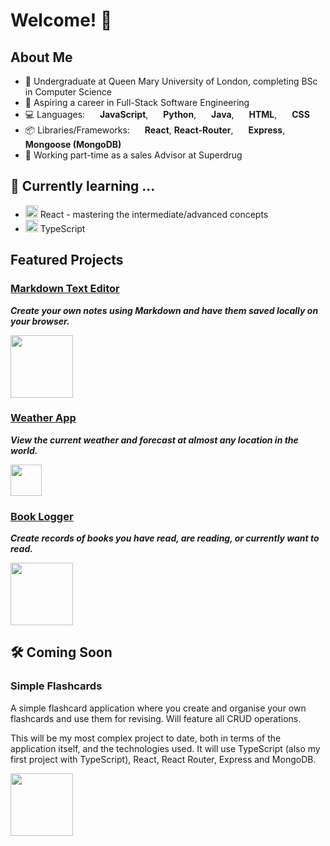 # Welcome! 👋

## About Me

- :book: Undergraduate at Queen Mary University of London, completing BSc in Computer Science
- :star2: Aspiring a career in Full-Stack Software Engineering
- :computer: Languages: <a href="https://skillicons.dev"><img src="https://skillicons.dev/icons?i=js" width="16" /></a> **JavaScript**, <a href="https://skillicons.dev"><img src="https://skillicons.dev/icons?i=py" width="16" /></a> **Python**, <a href="https://skillicons.dev"><img src="https://skillicons.dev/icons?i=java" width="16" /></a> **Java**, <a href="https://skillicons.dev"><img src="https://skillicons.dev/icons?i=html" width="16" /></a> **HTML**, <a href="https://skillicons.dev"><img src="https://skillicons.dev/icons?i=css" width="16" /></a> **CSS**
- :package: Libraries/Frameworks: <a href="https://skillicons.dev"><img src="https://skillicons.dev/icons?i=react" width="16" /></a> **React**, **React-Router**, <a href="https://skillicons.dev"><img src="https://skillicons.dev/icons?i=express" width="16" /></a> **Express**, <a href="https://skillicons.dev"><img src="https://skillicons.dev/icons?i=mongodb" width="16" /></a> **Mongoose (MongoDB)**
- :department_store: Working part-time as a sales Advisor at Superdrug

## 🌱 Currently learning ...

- <a href="https://skillicons.dev"><img src="https://skillicons.dev/icons?i=react" width="20" /></a> React - mastering the intermediate/advanced concepts
- <a href="https://skillicons.dev"><img src="https://skillicons.dev/icons?i=ts" width="20" /></a> TypeScript

## Featured Projects

### [Markdown Text Editor](https://github.com/SA9102/Markdown-Text-Editor)

***Create your own notes using Markdown and have them saved locally on your browser.***

<a href="https://skillicons.dev">
  <img src="https://skillicons.dev/icons?i=js,react,vite,css" width="100" />
</a>

### [Weather App](https://github.com/SA9102/Weather-App)

***View the current weather and forecast at almost any location in the world.***

<a href="https://skillicons.dev">
  <img src="https://skillicons.dev/icons?i=js,react" width="50" />
</a>

### [Book Logger](https://github.com/SA9102/Book-Logger)

***Create records of books you have read, are reading, or currently want to read.***

<a href="https://skillicons.dev">
  <img src="https://skillicons.dev/icons?i=js,express,mongodb,css" width="100" />
</a>

## :hammer_and_wrench: Coming Soon

### Simple Flashcards

A simple flashcard application where you create and organise your own flashcards and use them for revising. Will feature all CRUD operations.

This will be my most complex project to date, both in terms of the application itself, and the technologies used. It will use TypeScript (also my first project with TypeScript), React, React Router, Express and MongoDB.

<a href="https://skillicons.dev">
  <img src="https://skillicons.dev/icons?i=ts,react,express,mongodb" width="100" />
</a>

<!--
**SA9102/SA9102** is a ✨ _special_ ✨ repository because its `README.md` (this file) appears on your GitHub profile.

Here are some ideas to get you started:

- 🔭 I’m currently working on ...
- 🌱 I’m currently learning ...
- 👯 I’m looking to collaborate on ...
- 🤔 I’m looking for help with ...
- 💬 Ask me about ...
- 📫 How to reach me: ...
- 😄 Pronouns: ...
- ⚡ Fun fact: ...
-->
